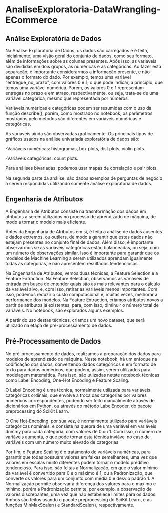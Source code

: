 # AnaliseExploratoria-DataWrangling-ECommerce


## Análise Exploratória de Dados
Na Análise Exploratória de Dados, os dados são carregados e é feita, inicialmente, uma visão geral do conjunto de dados, como seu formato, além de informações sobre as colunas presentes. Após isso, as variáveis são divididas em dois grupos, as numéricas e as categóricas. Ao fazer esta separação, é importante considerarmos a informação presente, e não apenas o formato do dado. Por exemplo, temos uma variável "entregue_no_prazo", com valores 0 e 1, o que pode indicar, a princípio, que temos uma variável numérica. Porém, os valores 0 e 1 representam entregas no prazo e em atraso, respectivamente, ou seja, trata-se de uma variável categórica, mesmo que representada por números.

Variáveis numéricas e categóricas podem ser resumidas com o uso da função describe(), porém, como mostrado no notebook, os parâmetros mostrados pelo métodos são diferentes em variáveis numéricas e categóricas.

As variáveis ainda são observadas graficamente. Os principais tipos de gráficos usados na análise univariada exploratória de dados são:

-Variáveis numéricas: histogramas, box plots, dist plots, violin plots.

-Variáveis categóricas: count plots.

Para análises bivariadas, podemos usar mapas de correlação e pair plots.

Na segunda parte da análise, são dados exemplos de perguntas de negócio a serem respondidas utilizando somente análise exploratória de dados.

## Engenharia de Atributos

A Engenharia de Atributos consiste na trasnformação dos dados em atributos a serem utilizados no processo de aprendizado de máquina, de modo a tornar o modelo mais eficiente.

Antes da Engenharia de Atributos em si, é feita a análise de dados ausentes e dados extremos, ou outliers, de modo a garantir que estes dados não estejam presentes no conjunto final de dados. Além disso, é importante observarmos se as variáveis categóricas estão balanceadas, ou seja, com um número de observações similar. Isso é importante para garantir que os modelos de Machine Learning a serem utilizados aprendam igualmente todas as categorias, e não apresentem resultados tendenciosos.

Na Engenharia de Atributos, vemos duas técnicas, a Feature Selection e a Feature Extraction. Na Feature Selection, observamos as variáveis de entrada em busca de entender quais são as mais relevantes para o cálculo da variável alvo, e, com isso, retirar as variáveis menos importantes. Com isso, podemos reduzir o custo computacional e, muitas vezes, melhorar a performance dos modelos. Na Feature Extraction, criamos atributos novos a partir de atributos já existentes, para, com isso, diminuir o número total de variáveis. No notebook, são explorados alguns exemplos.

A partir do uso destas técnicas, criamos um novo dataset, que será utilizado na etapa de pré-processamento de dados.

## Pré-Processamento de Dados
No pré-processamento de dados, realizamos a preparação dos dados para modelos de aprendizado de máquina. Neste notebook, há um enfoque na codificação dos dados, convertendo dados categóricos e em formato de texto para dados numéricos, que podem, assim, serem utilizados para modelagem matemática. Para isso, são utlizadas netste notebook técnicas como Label Encoding, One-Hot Encoding e Feature Scaling.

O Label Encoding é uma técnica, normalmente utilizada para variáveis categóricas ordinais, que envolve a troca das categorias por valores numéricos correspondentes, podendo ser feito manualmente através de dicionários em Python, ou através do método LabelEncoder, do pacote preprocessing do SciKit Learn.

O One Hot-Encoding, por sua vez, é normalmente utilizado para variáveis categóricas nominais, e consiste na quebra de uma variável em variáveis dummy para cada categoria, com valores de 0 ou 1. Com isso, o número de variáveis aumenta, o que pode tornar esta técnica inviável no caso de variáveis com um número muito elevado de categorias.

Por fim, o Feature Scaling é o tratamento de variáveis numéricas, para garantir que todas possuam valores em faixas semelhantes, uma vez que valores em escalas muito diferentes podem tornar o modelo preditivo tendencioso. Para isso, são feitas a Normalização, em que o valor mínimo da variável é convertido para 0 e o máximo é 1, ou a Padronização, que converte os valores para um conjunto com média 0 e desvio padrão 1. A Normalização permite observar a diferença dos valores para o máximo e mínimo, porém a Padronização permite, por exemplo, a observação de valores discrepantes, uma vez que não estabelece limites para os dados. Ambos são feitos usando o pacote preprocessing do SciKit Learn, e as funções MinMaxScaler() e StandardScaler(), respectivamente.




